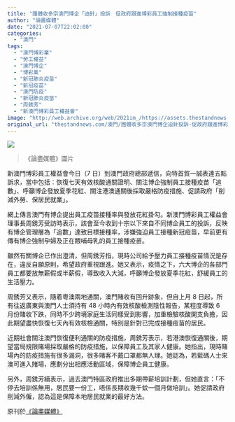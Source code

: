 ```yaml
---
title: "團體收多宗澳門博企「迫針」投訴　促政府跟進博彩員工強制接種疫苗"
author: "論盡媒體"
date: "2021-07-07T22:02:00"
categories:
  - "澳門"
tags:
  - "澳門博彩業"
  - "勞工權益"
  - "澳門博企"
  - "博彩業"
  - "新冠肺炎疫苗"
  - "新冠疫苗"
  - "澳門防疫"
  - "新冠肺炎疫苗"
  - "周銹芳"
  - "新澳門博彩員工權益會"
image: "http://web.archive.org/web/2021im_/https://assets.thestandnews.com/media/photos/0_1GEriP7.png"
original_url: "thestandnews.com/澳門/團體收多宗澳門博企迫針投訴-促政府跟進博彩員工強制接種疫苗"
---
```

![](http://web.archive.org/web/2021im_/https://assets.thestandnews.com/media/photos/0_1GEriP7.png)
> 《論盡媒體》圖片

新澳門博彩員工權益會今日（7 日）到澳門政府總部遞信，向特首賀一誠表達五點訴求，當中包括︰恢復七天有效核酸通關證明、關注博企強制員工接種疫苗「追數」、呼籲博企發放夏季花紅、關注港澳通關後採取嚴格防疫措施、促請政府「削減外勞、保居民就業」。

網上傳言澳門有博企提出員工疫苗接種率與發放花紅掛勾。新澳門博彩員工權益會理事長周銹芳受訪時表示，該會至今收到十宗以下來自不同博企員工的投訴，反映有博企管理層為「追數」達致目標接種率，涉嫌強迫員工接種新冠疫苗，早前更有傳有博企強制孕婦及正在餵哺母乳的員工接種疫苗。

雖然有關博企已作出澄清，但周銹芳指，現時公司給予壓力員工接種疫苗情況是存在，違反自願原則，希望政府重視跟進。她又表示，疫情之下，六大博企的各部門員工都要放無薪假或半薪假，導致收入大減，呼籲博企發放夏季花紅，舒緩員工的生活壓力。

周銹芳又表示，隨着粵澳兩地通關，澳門賭收有回升跡象，但自上月 8 日起，所有往返廣東與澳門人士須持有 48 小時內有效核酸檢測陰性報告，某程度導致 6 月份賭收下跌，同時不少跨境家庭生活同樣受到影響，加重檢驗核酸開支負擔，因此期望盡快恢復七天內有效核檢通關，特別是針對已完成接種疫苗的居民。

近期社會關注澳門恢復便利通關的防疫措施，周銹芳表示，若港澳恢復通關後，期望當局規限賭場採取嚴格的防疫措施，以保障員工及其家人健康。她指出，現時賭場內的防疫措施有很多漏洞，很多賭客不戴口罩都無人理。她認為，若藍碼人士來澳可進入賭場，應劃分出相應活動區域，保障博企員工健康。

另外，周銹芳續表示，過去澳門特區政府推出多期帶薪培訓計劃，但她直言：「不停去培訓係無用，居民要一份工，唔係長期收幾千蚊一個月做培訓」。她促請政府削減外僱，認為這是保障本地居民就業的最好方法。

原刊於[《論盡媒體》](http://web.archive.org/web/20211208053331/https://aamacau.com/2021/07/07/%E5%9C%98%E9%AB%94%E6%94%B6%E5%A4%9A%E5%AE%97%E3%80%8C%E8%BF%AB%E9%87%9D%E3%80%8D%E6%8A%95%E8%A8%B4-%E4%BF%83%E6%94%BF%E5%BA%9C%E8%B7%9F%E9%80%B2%E5%8D%9A%E5%BD%A9/)